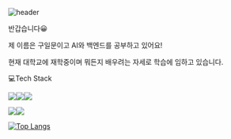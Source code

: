 ![header](https://capsule-render.vercel.app/api?type=rounded&color=auto&text=%20Welcome%20&height=300&fontSize=100&textBg=true?text=capsule_render&animation=twinkling)


반갑습니다:grinning:

제 이름은 구일문이고 AI와 백엔드를 공부하고 있어요!

현재 대학교에 재학중이며 뭐든지 배우려는 자세로 학습에 임하고 있습니다.



:computer:Tech Stack



<img src="https://img.shields.io/badge/Python-3776AB?style=for-the-badge&logo=python&logoColor=black"><img src="https://img.shields.io/badge/Tensorflow-FF6F00?style=for-the-badge&logo=Tensorflow&logoColor=black"><img src="https://img.shields.io/badge/Keras-D00000?style=for-the-badge&logo=Keras&logoColor=black">

<img src="https://img.shields.io/badge/django-092E20?style=for-the-badge&logo=django&logoColor=white"><img src="https://img.shields.io/badge/flask-000000?style=for-the-badge&logo=flask&logoColor=white">



[![Top Langs](https://github-readme-stats.vercel.app/api/top-langs/?username=ilmunKoo&layout=compact)](https://github.com/IlmunKoo/IlmunKoo/)



